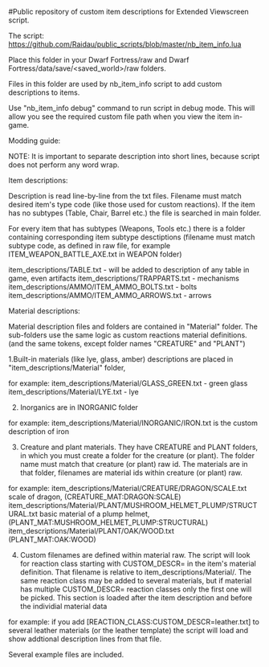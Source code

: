 #Public repository of custom item descriptions for Extended Viewscreen script.

The script: https://github.com/Raidau/public_scripts/blob/master/nb_item_info.lua

Place this folder in your Dwarf Fortress/raw and Dwarf Fortress/data/save/<saved_world>/raw folders.


Files in this folder are used by nb_item_info script to add custom descriptions to items. 

Use "nb_item_info debug" command to run script in debug mode. This will allow you see the required custom file path when you view the item in-game.

Modding guide:

NOTE: It is important to separate description into short lines, because script does not perform any word wrap.

Item descriptions:

Description is read line-by-line from the txt files. Filename must match desired item's type code (like those used for custom reactions). If the item has no subtypes (Table, Chair, Barrel etc.) the file is searched in main folder.

For every item that has subtypes (Weapons, Tools etc.) there is a folder containing corresponding item subtype desctiptions (filename must match subtype code, as defined in raw file, for example ITEM_WEAPON_BATTLE_AXE.txt in WEAPON folder)

item_descriptions/TABLE.txt - will be added to description of any table in game, even artifacts
item_descriptions/TRAPPARTS.txt - mechanisms
item_descriptions/AMMO/ITEM_AMMO_BOLTS.txt - bolts
item_descriptions/AMMO/ITEM_AMMO_ARROWS.txt - arrows

Material descriptions:

Material description files and folders are contained in "Material" folder. The sub-folders use the same logic as custom reactions material definitions. (and the same tokens, except folder names "CREATURE" and "PLANT")

1.Built-in materials (like lye, glass, amber) descriptions are placed in "item_descriptions/Material" folder, 

for example:
	item_descriptions/Material/GLASS_GREEN.txt - green glass
	item_descriptions/Material/LYE.txt - lye

2. Inorganics are in INORGANIC folder

for example:
	item_descriptions/Material/INORGANIC/IRON.txt is the custom description of iron

3. Creature and plant materials. They have CREATURE and PLANT folders, in which you must create a folder for the creature (or plant). The folder name must match that creature (or plant) raw id. The materials are in that folder, filenames are material ids within creature (or plant) raw.

for example:
	item_descriptions/Material/CREATURE/DRAGON/SCALE.txt scale of dragon, (CREATURE_MAT:DRAGON:SCALE)
	item_descriptions/Material/PLANT/MUSHROOM_HELMET_PLUMP/STRUCTURAL.txt basic material of a plump helmet, (PLANT_MAT:MUSHROOM_HELMET_PLUMP:STRUCTURAL)
	item_descriptions/Material/PLANT/OAK/WOOD.txt (PLANT_MAT:OAK:WOOD)

4. Custom filenames are defined within material raw. The script will look for reaction class starting with CUSTOM_DESCR= in the item's material definition. That filename is relative to item_descriptions/Material/. The same reaction class may be added to several materials, but if material has multiple CUSTOM_DESCR= reaction classes only the first one will be picked.
This section is loaded after the item description and before the individial material data

for example:
	if you add [REACTION_CLASS:CUSTOM_DESCR=leather.txt] to several leather materials (or the leather template) the script will load and show addtional description lines from that file.

Several example files are included.
